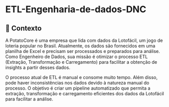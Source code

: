 # ETL-Engenharia-de-dados-DNC


## 🧠 Contexto

A PotatoCore é uma empresa que lida com dados da Lotofácil, um jogo de loteria popular no Brasil. Atualmente, os dados são fornecidos em uma planilha de Excel e precisam ser processados e preparados para análise. Como Engenheiro de Dados, sua missão é otimizar o processo ETL (Extração, Transformação e Carregamento) para facilitar a obtenção de insights a partir desses dados.

O processo atual de ETL é manual e consome muito tempo. Além disso, pode haver inconsistências nos dados devido à natureza manual do processo. O objetivo é criar um pipeline automatizado que permita a extração, transformação e carregamento eficientes dos dados da Lotofácil para facilitar a análise.
